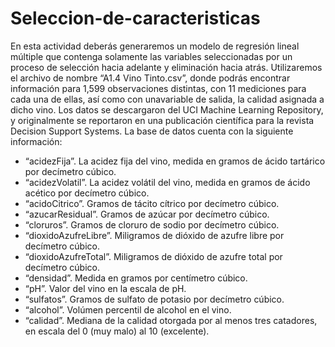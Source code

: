 # Seleccion-de-caracteristicas
En esta actividad deberás generaremos un modelo de regresión lineal múltiple que contenga solamente las variables seleccionadas por un proceso de selección hacia adelante y eliminación hacia atrás.
Utilizaremos el archivo de nombre “A1.4 Vino Tinto.csv”, donde podrás encontrar información para 1,599 observaciones distintas, con 11 mediciones para cada una de ellas, así como con unavariable de salida, la calidad asignada a dicho vino. Los datos se descargaron del UCI Machine Learning Repository, y originalmente se reportaron en una publicación científica para la revista Decision Support Systems.
La base de datos cuenta con la siguiente información:
- “acidezFija”. La acidez fija del vino, medida en gramos de ácido tartárico por decímetro cúbico.
- “acidezVolatil”. La acidez volátil del vino, medida en gramos de ácido acético por decímetro cúbico.
- “acidoCitrico”. Gramos de tácito cítrico por decímetro cúbico.
- “azucarResidual”. Gramos de azúcar por decímetro cúbico.
- “cloruros”. Gramos de cloruro de sodio por decímetro cúbico.
- “dioxidoAzufreLibre”. Miligramos de dióxido de azufre libre por decímetro cúbico.
- “dioxidoAzufreTotal”. Miligramos de dióxido de azufre total por decímetro cúbico.
- “densidad”. Medida en gramos por centímetro cúbico.
- “pH”. Valor del vino en la escala de pH.
- “sulfatos”. Gramos de sulfato de potasio por decímetro cúbico.
- “alcohol”. Volúmen percentil de alcohol en el vino.
- “calidad”. Mediana de la calidad otorgada por al menos tres catadores, en escala del 0 (muy malo) al 10 (excelente).
